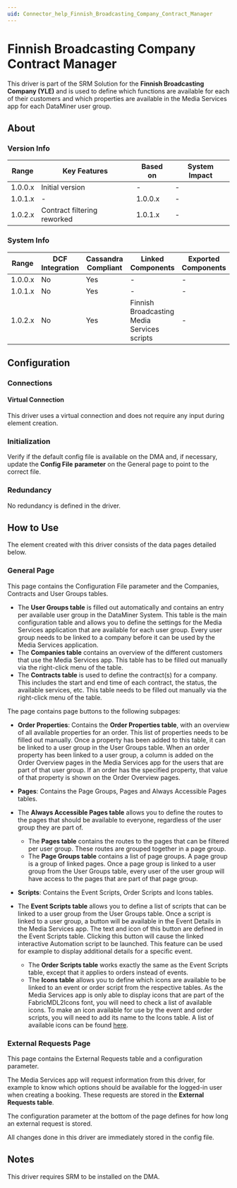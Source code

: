 ```yaml
---
uid: Connector_help_Finnish_Broadcasting_Company_Contract_Manager
---
```


# Finnish Broadcasting Company Contract Manager

This driver is part of the SRM Solution for the **Finnish Broadcasting Company (YLE)** and is used to define which functions are available for each of their customers and which properties are available in the Media Services app for each DataMiner user group.

## About

### Version Info

| **Range** | **Key Features**            | **Based on** | **System Impact** |
|-----------|-----------------------------|--------------|-------------------|
| 1.0.0.x   | Initial version             | \-           | \-                |
| 1.0.1.x   | \-                          | 1.0.0.x      | \-                |
| 1.0.2.x   | Contract filtering reworked | 1.0.1.x      | \-                |

### System Info

| **Range** | **DCF Integration** | **Cassandra Compliant** | **Linked Components**                       | **Exported Components** |
|-----------|---------------------|-------------------------|---------------------------------------------|-------------------------|
| 1.0.0.x   | No                  | Yes                     | \-                                          | \-                      |
| 1.0.1.x   | No                  | Yes                     | \-                                          | \-                      |
| 1.0.2.x   | No                  | Yes                     | Finnish Broadcasting Media Services scripts | \-                      |

## Configuration

### Connections

#### Virtual Connection

This driver uses a virtual connection and does not require any input during element creation.

### Initialization

Verify if the default config file is available on the DMA and, if necessary, update the **Config File** **parameter** on the General page to point to the correct file.

### Redundancy

No redundancy is defined in the driver.

## How to Use

The element created with this driver consists of the data pages detailed below.

### General Page

This page contains the Configuration File parameter and the Companies, Contracts and User Groups tables.

- The **User Groups table** is filled out automatically and contains an entry per available user group in the DataMiner System. This table is the main configuration table and allows you to define the settings for the Media Services application that are available for each user group. Every user group needs to be linked to a company before it can be used by the Media Services application.
- The **Companies table** contains an overview of the different customers that use the Media Services app. This table has to be filled out manually via the right-click menu of the table.
- The **Contracts table** is used to define the contract(s) for a company. This includes the start and end time of each contract, the status, the available services, etc. This table needs to be filled out manually via the right-click menu of the table.

The page contains page buttons to the following subpages:

- **Order Properties**: Contains the **Order Properties table**, with an overview of all available properties for an order. This list of properties needs to be filled out manually. Once a property has been added to this table, it can be linked to a user group in the User Groups table. When an order property has been linked to a user group, a column is added on the Order Overview pages in the Media Services app for the users that are part of that user group. If an order has the specified property, that value of that property is shown on the Order Overview pages.

- **Pages**: Contains the Page Groups, Pages and Always Accessible Pages tables.

- The **Always Accessible Pages table** allows you to define the routes to the pages that should be available to everyone, regardless of the user group they are part of.
  - The **Pages table** contains the routes to the pages that can be filtered per user group. These routes are grouped together in a page group.
  - The **Page Groups table** contains a list of page groups. A page group is a group of linked pages. Once a page group is linked to a user group from the User Groups table, every user of the user group will have access to the pages that are part of that page group.

- **Scripts**: Contains the Event Scripts, Order Scripts and Icons tables.

- The **Event Scripts table** allows you to define a list of scripts that can be linked to a user group from the User Groups table. Once a script is linked to a user group, a button will be available in the Event Details in the Media Services app. The text and icon of this button are defined in the Event Scripts table. Clicking this button will cause the linked interactive Automation script to be launched. This feature can be used for example to display additional details for a specific event.
  - The **Order Scripts table** works exactly the same as the Event Scripts table, except that it applies to orders instead of events.
  - The **Icons table** allows you to define which icons are available to be linked to an event or order script from the respective tables. As the Media Services app is only able to display icons that are part of the FabricMDL2Icons font, you will need to check a list of available icons. To make an icon available for use by the event and order scripts, you will need to add its name to the Icons table. A list of available icons can be found [here](https://uifabricicons.azurewebsites.net/).

### External Requests Page

This page contains the External Requests table and a configuration parameter.

The Media Services app will request information from this driver, for example to know which options should be available for the logged-in user when creating a booking. These requests are stored in the **External Requests table**.

The configuration parameter at the bottom of the page defines for how long an external request is stored.

All changes done in this driver are immediately stored in the config file.

## Notes

This driver requires SRM to be installed on the DMA.
